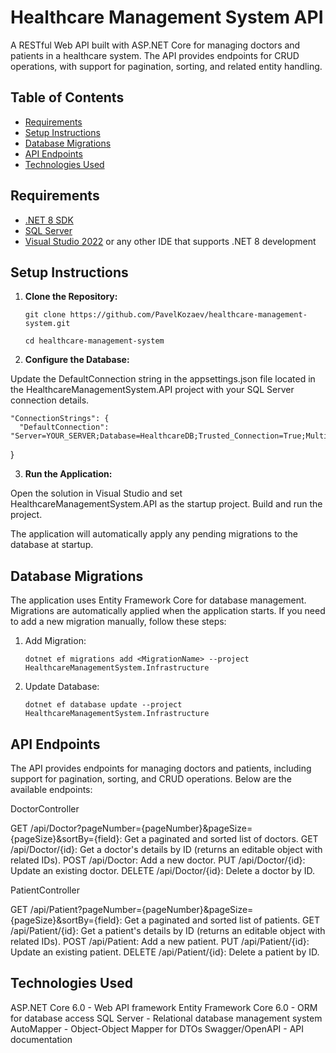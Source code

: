 # Healthcare Management System API

A RESTful Web API built with ASP.NET Core for managing doctors and patients in a healthcare system. The API provides endpoints for CRUD operations, with support for pagination, sorting, and related entity handling.

## Table of Contents

- [Requirements](#requirements)
- [Setup Instructions](#setup-instructions)
- [Database Migrations](#database-migrations)
- [API Endpoints](#api-endpoints)
- [Technologies Used](#technologies-used)

## Requirements

- [.NET 8 SDK](https://dotnet.microsoft.com/download/dotnet/8.0)
- [SQL Server](https://www.microsoft.com/en-us/sql-server/sql-server-downloads)
- [Visual Studio 2022](https://visualstudio.microsoft.com/) or any other IDE that supports .NET 8 development

## Setup Instructions

1. **Clone the Repository:**	
	
       git clone https://github.com/PavelKozaev/healthcare-management-system.git

       cd healthcare-management-system

2. **Configure the Database:**

Update the DefaultConnection string in the appsettings.json file located in the HealthcareManagementSystem.API project with your SQL Server connection details.
	
    "ConnectionStrings": {
	  "DefaultConnection": "Server=YOUR_SERVER;Database=HealthcareDB;Trusted_Connection=True;MultipleActiveResultSets=true"
}

3. **Run the Application:**

Open the solution in Visual Studio and set HealthcareManagementSystem.API as the startup project. Build and run the project.

The application will automatically apply any pending migrations to the database at startup.

## Database Migrations

The application uses Entity Framework Core for database management. Migrations are automatically applied when the application starts. If you need to add a new migration manually, follow these steps:

1. Add Migration:

	   dotnet ef migrations add <MigrationName> --project HealthcareManagementSystem.Infrastructure

2. Update Database:

	   dotnet ef database update --project HealthcareManagementSystem.Infrastructure

## API Endpoints

The API provides endpoints for managing doctors and patients, including support for pagination, sorting, and CRUD operations. Below are the available endpoints:

DoctorController

GET /api/Doctor?pageNumber={pageNumber}&pageSize={pageSize}&sortBy={field}: Get a paginated and sorted list of doctors.
GET /api/Doctor/{id}: Get a doctor's details by ID (returns an editable object with related IDs).
POST /api/Doctor: Add a new doctor.
PUT /api/Doctor/{id}: Update an existing doctor.
DELETE /api/Doctor/{id}: Delete a doctor by ID.

PatientController

GET /api/Patient?pageNumber={pageNumber}&pageSize={pageSize}&sortBy={field}: Get a paginated and sorted list of patients.
GET /api/Patient/{id}: Get a patient's details by ID (returns an editable object with related IDs).
POST /api/Patient: Add a new patient.
PUT /api/Patient/{id}: Update an existing patient.
DELETE /api/Patient/{id}: Delete a patient by ID.

## Technologies Used

ASP.NET Core 6.0 - Web API framework
Entity Framework Core 6.0 - ORM for database access
SQL Server - Relational database management system
AutoMapper - Object-Object Mapper for DTOs
Swagger/OpenAPI - API documentation